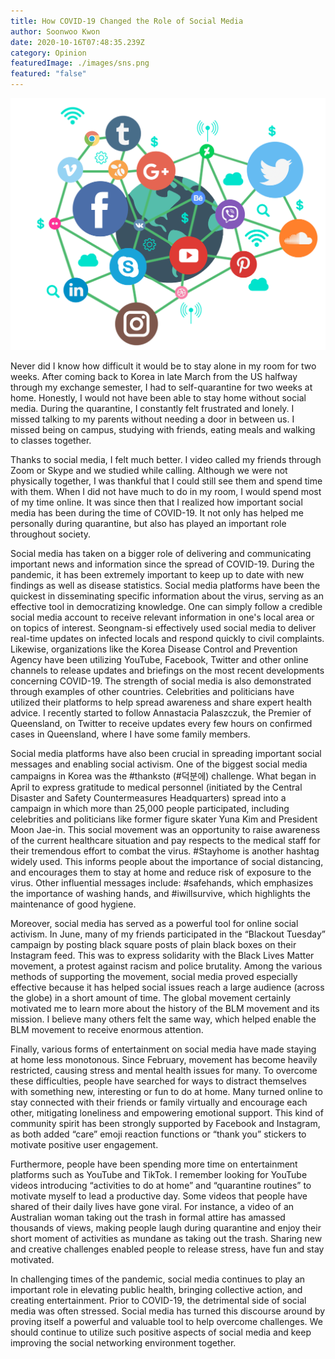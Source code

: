 ```yaml
---
title: How COVID-19 Changed the Role of Social Media
author: Soonwoo Kwon
date: 2020-10-16T07:48:35.239Z
category: Opinion
featuredImage: ./images/sns.png
featured: "false"
---
```

![social media](images/sns.png)

Never did I know how difficult it would be to stay alone in my room for two weeks. After coming back to Korea in late March from the US halfway through my exchange semester, I had to self-quarantine for two weeks at home. Honestly, I would not have been able to stay home without social media. During the quarantine, I constantly felt frustrated and lonely. I missed talking to my parents without needing a door in between us. I missed being on campus, studying with friends, eating meals and walking to classes together.

Thanks to social media, I felt much better. I video called my friends through Zoom or Skype and we studied while calling. Although we were not physically together, I was thankful that I could still see them and spend time with them. When I did not have much to do in my room, I would spend most of my time online. It was since then that I realized how important social media has been during the time of COVID-19. It not only has helped me personally during quarantine, but also has played an important role throughout society.

Social media has taken on a bigger role of delivering and communicating important news and information since the spread of COVID-19. During the pandemic, it has been extremely important to keep up to date with new findings as well as disease statistics. Social media platforms have been the quickest in disseminating specific information about the virus, serving as an effective tool in democratizing knowledge. One can simply follow a credible social media account to receive relevant information in one's local area or on topics of interest. Seongnam-si effectively used social media to deliver real-time updates on infected locals and respond quickly to civil complaints. Likewise, organizations like the Korea Disease Control and Prevention Agency have been utilizing YouTube, Facebook, Twitter and other online channels to release updates and briefings on the most recent developments concerning COVID-19. The strength of social media is also demonstrated through examples of other countries. Celebrities and politicians have utilized their platforms to help spread awareness and share expert health advice. I recently started to follow Annastacia Palaszczuk, the Premier of Queensland, on Twitter to receive updates every few hours on confirmed cases in Queensland, where I have some family members.

Social media platforms have also been crucial in spreading important social messages and enabling social activism. One of the biggest social media campaigns in Korea was the #thanksto (#덕분에) challenge. What began in April to express gratitude to medical personnel (initiated by the Central Disaster and Safety Countermeasures Headquarters) spread into a campaign in which more than 25,000 people participated, including celebrities and politicians like former figure skater Yuna Kim and President Moon Jae-in. This social movement was an opportunity to raise awareness of the current healthcare situation and pay respects to the medical staff for their tremendous effort to combat the virus. #Stayhome is another hashtag widely used. This informs people about the importance of social distancing, and encourages them to stay at home and reduce risk of exposure to the virus. Other influential messages include: #safehands, which emphasizes the importance of washing hands, and #iwillsurvive, which highlights the maintenance of good hygiene.

Moreover, social media has served as a powerful tool for online social activism. In June, many of my friends participated in the “Blackout Tuesday” campaign by posting black square posts of plain black boxes on their Instagram feed. This was to express solidarity with the Black Lives Matter movement, a protest against racism and police brutality. Among the various methods of supporting the movement, social media proved especially effective because it has helped social issues reach a large audience (across the globe) in a short amount of time. The global movement certainly motivated me to learn more about the history of the BLM movement and its mission. I believe many others felt the same way, which helped enable the BLM movement to receive enormous attention.

Finally, various forms of entertainment on social media have made staying at home less monotonous. Since February, movement has become heavily restricted, causing stress and mental health issues for many. To overcome these difficulties, people have searched for ways to distract themselves with something new, interesting or fun to do at home. Many turned online to stay connected with their friends or family virtually and encourage each other, mitigating loneliness and empowering emotional support. This kind of community spirit has been strongly supported by Facebook and Instagram, as both added “care” emoji reaction functions or “thank you” stickers to motivate positive user engagement.

Furthermore, people have been spending more time on entertainment platforms such as YouTube and TikTok. I remember looking for YouTube videos introducing “activities to do at home” and “quarantine routines” to motivate myself to lead a productive day. Some videos that people have shared of their daily lives have gone viral. For instance, a video of an Australian woman taking out the trash in formal attire has amassed thousands of views, making people laugh during quarantine and enjoy their short moment of activities as mundane as taking out the trash. Sharing new and creative challenges enabled people to release stress, have fun and stay motivated.

In challenging times of the pandemic, social media continues to play an important role in elevating public health, bringing collective action, and creating entertainment. Prior to COVID-19, the detrimental side of social media was often stressed. Social media has turned this discourse around by proving itself a powerful and valuable tool to help overcome challenges. We should continue to utilize such positive aspects of social media and keep improving the social networking environment together.
